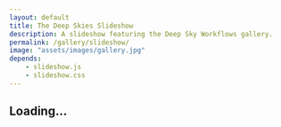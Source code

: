 ```yaml
---
layout: default
title: The Deep Skies Slideshow
description: A slideshow featuring the Deep Sky Workflows gallery.
permalink: /gallery/slideshow/
image: "assets/images/gallery.jpg"
depends: 
    - slideshow.js
    - slideshow.css
---
```

<h2 class="slideTitle">Loading...</h2>